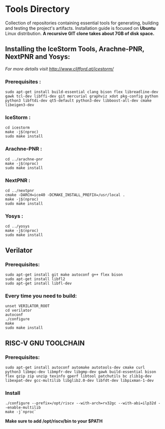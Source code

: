 # Tools Directory
 Collection of repositories containing essential tools for generating, building and testing the project's artifacts. Installation guide is focused on __Ubuntu__ Linux distribution. __A recursive GIT clone takes about 7GB of disk space.__

## Installing the IceStorm Tools, Arachne-PNR, NextPNR and Yosys:

_For more details visit http://www.clifford.at/icestorm/_

### Prerequisites :
    sudo apt-get install build-essential clang bison flex libreadline-dev gawk tcl-dev libffi-dev git mercurial graphviz xdot pkg-config python python3 libftdi-dev qt5-default python3-dev libboost-all-dev cmake libeigen3-dev

### IceStorm :
    cd icestorm
    make -j$(nproc)
    sudo make install

### Arachne-PNR :
    cd ../arachne-pnr
    make -j$(nproc)
    sudo make install

### NextPNR :

    cd ../nextpnr
    cmake -DARCH=ice40 -DCMAKE_INSTALL_PREFIX=/usr/local .
    make -j$(nproc)
    sudo make install

### Yosys :

    cd ../yosys
    make -j$(nproc)
    sudo make install

## Verilator
### Prerequisites:
    sudo apt-get install git make autoconf g++ flex bison   
    sudo apt-get install libfl2   
    sudo apt-get install libfl-dev

### Every time you need to build:
    unset VERILATOR_ROOT
    cd verilator
    autoconf
    ./configure
    make
    sudo make install

## RISC-V GNU TOOLCHAIN
### Prerequisites:
    sudo apt-get install autoconf automake autotools-dev cmake curl python3 libmpc-dev libmpfr-dev libgmp-dev gawk build-essential bison flex gzip zip unzip texinfo gperf libtool patchutils bc zlib1g-dev libexpat-dev gcc-multilib libglib2.0-dev libfdt-dev libpixman-1-dev

### Install
    ./configure --prefix=/opt/riscv --with-arch=rv32gc --with-abi=ilp32d --enable-multilib
    make -j`nproc`

__Make sure to add /opt/riscv/bin to your $PATH__
